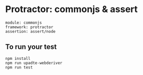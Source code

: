 # Protractor: commonjs & assert

    module: commonjs
    framework: protractor
    assertion: assert/node

## To run your test

    npm install
    npm run upadte-webderiver
    npm run test
